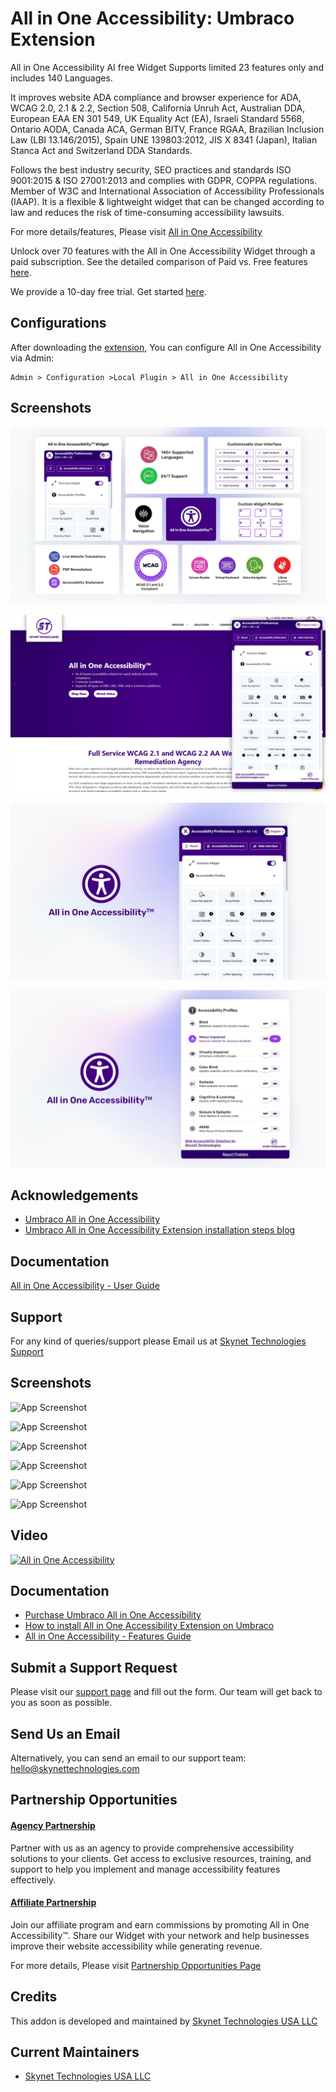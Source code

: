 # All in One Accessibility: Umbraco Extension

All in One Accessibility AI free Widget Supports limited 23 features only and includes 140 Languages. 
   
It improves website ADA compliance and browser experience for ADA, WCAG 2.0, 2.1 & 2.2, Section 508, California Unruh Act, Australian DDA, European EAA EN 301 549, UK Equality Act (EA), Israeli Standard 5568, Ontario AODA, Canada ACA, German BITV, France RGAA, Brazilian Inclusion Law (LBI 13.146/2015), Spain UNE 139803:2012, JIS X 8341 (Japan), Italian Stanca Act and Switzerland DDA Standards.
   
Follows the best industry security, SEO practices and standards ISO 9001:2015 & ISO 27001:2013 and complies with GDPR, COPPA regulations. Member of W3C and International Association of Accessibility Professionals (IAAP). It is a flexible & lightweight widget that can be changed according to law and reduces the risk of time-consuming accessibility lawsuits.

For more details/features, Please visit [All in One Accessibility](https://www.skynettechnologies.com/all-in-one-accessibility)

Unlock over 70 features with the All in One Accessibility Widget through a paid subscription. See the detailed comparison of Paid vs. Free features [here](https://www.skynettechnologies.com/all-in-one-accessibility/features).

We provide a 10-day free trial. Get started [here](https://ada.skynettechnologies.us/trial-subscription?utm_source=all-in-one-accessibility&utm_medium=landing-page&utm_campaign=trial-subscription).


## Configurations

After downloading the [extension](https://marketplace.umbraco.com/package/allinoneaccessibility), You can configure All in One Accessibility via Admin:

```
Admin > Configuration >Local Plugin > All in One Accessibility
```

## Screenshots

![App Screenshot](https://raw.githubusercontent.com/skynettechnologies/umbraco-allinoneaccessibility/main/Screenshot-3.jpg)

![App Screenshot](https://raw.githubusercontent.com/skynettechnologies/umbraco-allinoneaccessibility/main/Screenshot-1.jpg)

![App Screenshot](https://raw.githubusercontent.com/skynettechnologies/umbraco-allinoneaccessibility/main/Screenshot-2.jpg)

![App Screenshot](https://raw.githubusercontent.com/skynettechnologies/umbraco-allinoneaccessibility/main/Screenshot-4.jpg)


## Acknowledgements

- [Umbraco All in One Accessibility](https://www.skynettechnologies.com/umbraco-accessibility-widget)
- [Umbraco All in One Accessibility Extension installation steps blog](https://www.skynettechnologies.com/blog/umbraco-ada-web-accessibility-widget-installation)

## Documentation

[All in One Accessibility - User Guide](https://www.skynettechnologies.com/sites/default/files/accessibility-widget-features-list.pdf)

## Support
For any kind of queries/support please Email us at [Skynet Technologies Support](mailto:hello@skynettechnologies.com)


## Screenshots

![App Screenshot](https://www.skynettechnologies.com/sites/default/files/Screenshot-1.jpg?v=2)

![App Screenshot](https://www.skynettechnologies.com/sites/default/files/Screenshot-2.jpg?v=2)

![App Screenshot](https://www.skynettechnologies.com/sites/default/files/Screenshot-3.jpg?v=2)

![App Screenshot](https://www.skynettechnologies.com/sites/default/files/Screenshot-4.jpg?v=2)

![App Screenshot](https://www.skynettechnologies.com/sites/default/files/Screenshot-5.jpg?v=2)

![App Screenshot](https://www.skynettechnologies.com/sites/default/files/Screenshot-6.jpg?v=2)

## Video

[![All in One Accessibility](https://img.youtube.com/vi/I-DjgZyleeI/0.jpg)](https://www.youtube.com/watch?v=I-DjgZyleeI)

## Documentation

- [Purchase Umbraco All in One Accessibility](https://www.skynettechnologies.com/umbraco-accessibility-widget)
- [How to install All in One Accessibility Extension on Umbraco](https://www.skynettechnologies.com/blog/umbraco-ada-web-accessibility-widget-installation)
- [All in One Accessibility - Features Guide](https://www.skynettechnologies.com/sites/default/files/accessibility-widget-features-list.pdf)

## Submit a Support Request

Please visit our [support page](https://www.skynettechnologies.com/report-accessibility-problem) and fill out the form. Our team will get back to you as soon as possible.

## Send Us an Email

Alternatively, you can send an email to our support team:
[hello@skynettechnologies.com](mailto:hello@skynettechnologies.com)

## Partnership Opportunities

#### [Agency Partnership](https://www.skynettechnologies.com/agency-partners)

Partner with us as an agency to provide comprehensive accessibility solutions to your clients. Get access to exclusive resources, training, and support to help you implement and manage accessibility features effectively.

#### [Affiliate Partnership](https://www.skynettechnologies.com/affiliate-partner)

Join our affiliate program and earn commissions by promoting All in One Accessibility™. Share our Widget with your network and help businesses improve their website accessibility while generating revenue.

For more details, Please visit [Partnership Opportunities Page](https://www.skynettechnologies.com/partner-program)

## Credits

This addon is developed and maintained by [Skynet Technologies USA LLC](https://www.skynettechnologies.com)

## Current Maintainers
- [Skynet Technologies USA LLC](https://github.com/skynettechnologies)